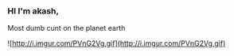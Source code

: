 ### HI I'm akash,<br>
Most dumb cunt on the planet earth <br>

![http://i.imgur.com/PVnG2Vg.gif](http://i.imgur.com/PVnG2Vg.gif)
